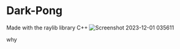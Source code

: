 # Dark-Pong
Made with the raylib library C++
![Screenshot 2023-12-01 035611](https://github.com/Thefoxy1978/Dark-Pong/assets/38046483/0f72ec07-28e6-4c30-95fe-1a1562af7b80)


why
